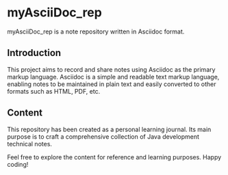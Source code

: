 # myAsciiDoc_rep

myAsciiDoc_rep is a note repository written in Asciidoc format.

## Introduction

This project aims to record and share notes using Asciidoc as the primary markup language. Asciidoc is a simple and readable text markup language, enabling notes to be maintained in plain text and easily converted to other formats such as HTML, PDF, etc.

## Content

This repository has been created as a personal learning journal. Its main purpose is to craft a comprehensive collection of Java development technical notes.

Feel free to explore the content for reference and learning purposes. Happy coding!
